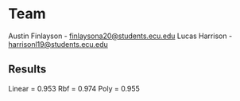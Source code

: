 # Team

Austin Finlayson - finlaysona20@students.ecu.edu
Lucas Harrison - harrisonl19@students.ecu.edu

## Results

Linear = 0.953
Rbf = 0.974
Poly = 0.955